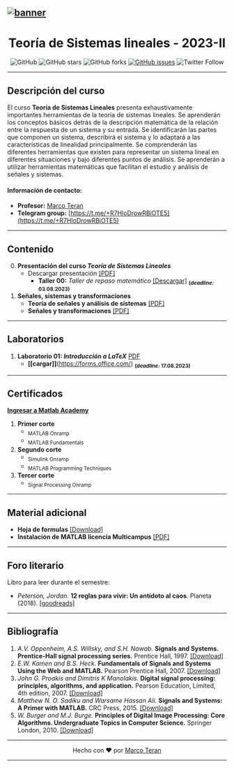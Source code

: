 [![banner](/_assets/pics/bannerLST.png)](https://github.com/marcoteran/lst)
---
<div align="center">

# Teoría de Sistemas lineales - 2023-II
![GitHub](https://img.shields.io/github/license/marcoteran/lst)
![GitHub stars](https://img.shields.io/github/stars/marcoteran/lst)
![GitHub forks](https://img.shields.io/github/forks/marcoteran/lst)
[![GitHub issues](https://img.shields.io/github/issues/marcoteran/lst?color=%23fa251e&logo=GitHub)](https://github.com/marcoteran/lst/issues)
![Twitter Follow](https://img.shields.io/twitter/follow/marcotulioteran?style=social)
</div>


---
## Descripción del curso
El curso **Teoría de Sistemas Lineales** presenta exhaustivamente importantes herramientas de la teoría de sistemas lineales.
Se aprenderán los conceptos básicos detrás de la descripción matemática de la relación entre la respuesta de un sistema y su entrada.
Se identificarán las partes que componen un sistema, describirá el sistema y lo adaptará a las características de linealidad principalmente.
Se comprenderán las diferentes herramientas que existen para representar un sistema lineal en diferentes situaciones y bajo diferentes puntos de análisis.
Se aprenderán a utilizar herramientas matemáticas que facilitan el estudio y análisis de señales y sistemas.

#### Información de contacto:
* **Profesor:** [Marco Teran](https://marcoteran.github.io/)
* **Telegram group:** [https://t.me/+R7HloDrowRBiOTE5](https://t.me/+R7HloDrowRBiOTE5)
---

## Contenido
0. **Presentación del curso *Teoría de Sistemas Lineales***
	* Descargar presentación [[PDF]](https://github.com/marcoteran/lst/raw/master/lectures/00_linearsystemtheory_syllabus.pdf)
		- **Taller 00:** *Taller de repaso matemático* [[Descargar]](https://github.com/marcoteran/lst/raw/master/homeworks/lst_ttq_mathematicalreview.pdf) <sub>**(*deadline:* 03.08.2023)**</sub>
1. **Señales, sistemas y transformaciones**
	* **Teoría de señales y análisis de sistemas** [[PDF]](https://github.com/marcoteran/lst/raw/master/lectures/01_linearsystemtheory_signaltheoryandsystems.pdf)
	* **Señales y transformaciones** [[PDF]](https://github.com/marcoteran/lst/raw/master/lectures/02_linearsystemtheory_signalsandtransformations.pdf)
---		
## Laboratorios
1. **Laboratorio 01: *Introducción a LaTeX*** [PDF](https://github.com/marcoteran/lst/raw/master/laboratory/lst_lab_introtolatex.pdf)
	* **[[cargar]]**(https://forms.office.com/)
	<sub>**(*deadline:* 17.08.2023)**</sub>

---
## Certificados
[**Ingresar a Matlab Academy**](https://matlabacademy.mathworks.com/es/)
1. **Primer corte**
	* <sub>MATLAB Onramp</sub>
	* <sub>MATLAB Fundamentals</sub>
2. **Segundo corte**
	* <sub>Simulink Onramp</sub>
	* <sub>MATLAB Programming Techniques</sub>
3. **Tercer corte**
	* <sub>Signal Processing Onramp</sub>

---
## Material adicional
* **Hoja de formulas** [[Download]](https://github.com/marcoteran/lst/raw/master/resources/mathsheets/mathsheetbasic.pdf)
* **Instalación de MATLAB licencia Multicampus** [[PDF]](https://github.com/marcoteran/lst/raw/master/resources/_others/matlabwidecampus_installation.pdf)
---
## Foro literario

Libro para leer durante el semestre:
- *Peterson, Jordan.* **12 reglas para vivir: Un antídoto al caos**. Planeta (2018). [[goodreads]](https://www.goodreads.com/tr/book/show/42263558-12-reglas-para-vivir)

---
## Bibliografía
1. *A.V. Oppenheim, A.S. Willsky, and S.H. Nawab.* **Signals and Systems. Prentice-Hall signal processing series.** Prentice Hall, 1997. [[Download]](https://github.com/marcoteran/lst/raw/master/resources/books/)
2. *E.W. Kamen and B.S. Heck.* **Fundamentals of Signals and Systems Using the Web and MATLAB.** Pearson Prentice Hall, 2007. [[Download]](https://github.com/marcoteran/lst/raw/master/resources/books/)
3. *John G. Proakis and Dimitris K Manolakis.* **Digital signal processing: principles, algorithms, and application.** Pearson Education, Limited, 4th edition, 2007. [[Download]](https://github.com/marcoteran/lst/raw/master/resources/books/)
4. *Matthew N. O. Sadiku and Warsame Hassan Ali.* **Signals and Systems: A Primer with MATLAB.** CRC Press, 2015. [[Download]](https://github.com/marcoteran/lst/raw/master/resources/books/)
5. *W. Burger and M.J. Burge.* **Principles of Digital Image Processing: Core Algorithms. Undergraduate Topics in Computer Science.** Springer London, 2010. [[Download]](https://github.com/marcoteran/lst/raw/master/resources/books/)

---

<div align="center">

Hecho con ❤️ por [Marco Teran](https://github.com/marcoteran)

</div>

---